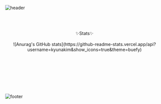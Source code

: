 ![header](https://capsule-render.vercel.app/api?type=waving&color=10:FFF886,100:F072B6&height=300&section=header&text=kyuna%20archive&fontSize=75&animation=twinkling&fontColor=FFFFFF)

<div align="center">
<br>
<br>
<br>
✨Stats✨<br>
<br>
![Anurag's GitHub stats](https://github-readme-stats.vercel.app/api?username=kyunakim&show_icons=true&theme=buefy)
<br>
<br>
<br>
<br>
<br>
<br>
</div>

<br>
<br>

![footer](https://capsule-render.vercel.app/api?type=waving&color=10:FFF886,100:F072B6&height=100&section=footer)

<!--
**kyunakim/kyunakim** is a ✨ _special_ ✨ repository because its `README.md` (this file) appears on your GitHub profile.

Here are some ideas to get you started:

- 🔭 I’m currently working on ...
- 🌱 I’m currently learning ...
- 👯 I’m looking to collaborate on ...
- 🤔 I’m looking for help with ...
- 💬 Ask me about ...
- 📫 How to reach me: ...
- 😄 Pronouns: ...
- ⚡ Fun fact: ...
-->
